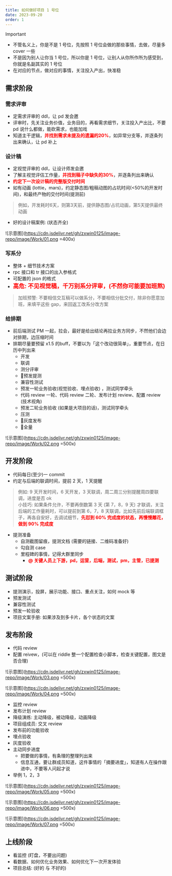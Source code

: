 ```yaml
---
title: 如何做好项目 1 号位
date: 2023-09-20
order: 1
---
```


> [!important]
> - 不管名义上，你是不是 1 号位，先按照 1 号位会做的那些事情，去做，尽量多 cover 一些
> - 不是因为别人让你当 1 号位，所以你是 1 号位，让别人从你所作所为感受到，你就是名副其实的 1 号位
> - 在对应的节点，做对应的事情，关注投入产出，快准稳

## 需求阶段

### 需求评审

- 定需求评审的 ddl，让 pd 发会邀
- 评审时，先关注业务价值，业务目的，再看需求细节，关注投入产出比，不要 pd 说什么都做，能砍需求，也能加戏
- 知道主干逻辑，<font color=red>**并找到需求未提及的遗漏的20%**</font>，如异常分支等，并逐条列出来确认，让 pd 补上

### 设计稿

- 定视觉评审的 ddl，让设计师发会邀
- 了解主视觉评估工作量，**<font color=red>并找到稿子中缺失的30%</font>**，并逐条列出来确认
- **<font color=red>约定下一次设计稿的完整版交付时间</font>** 
- 如有动画 (lottie，mars)，约定静态图/粗稿动图的占坑时间(<50%的开发时间)，和最终产物的交付时间(提测前)
> 例如，开发耗时6天，则第3天前，提供静态图/占坑动画，第5天提供最终动画
- 好的设计稿案例: (状态齐全)

![示意图](https://cdn.jsdelivr.net/gh/zxwin0125/image-repo/image/Work/01.png =400x)

### 写系分

- 整体 + 细节技术方案
- rpc 接口和 tr 接口的出入参格式
- 可配置的 json 的格式
- **<font size=4 color=red>高危: 不见视觉稿，千万别系分评审，(不然你可能要加班熬)</font>**
> 加班预警: 不要相信交互稿可以做系分，不要相信分批交付，除非你愿意加班，来填平这些 gap，来回返工改系分改方案

### 给排期

- 前后端测试 PM 一起，拉会，最好是给出结论再拉业务方同步，不然他们会边对排期，边压缩时间
- 排期尽量要预留 x1.5 的buff，不要以为「这个改动很简单」，重要节点，在日历中列出来
  - 开发
  - 联调
  - 测分评审
  - 🚩预发提测
  - 兼容性测试
  - 预发一轮业务验收(视觉验收、埋点验收) ，测试同学牵头
  - 代码 review 一轮、代码 review 二轮、发布计划 review、配置 review (技术视角)
  - 预发二轮业务验收 (如果是大项目的话)，测试同学牵头
  - 压测
  - 🚩灰度发布
  - 🚩全量

![示意图](https://cdn.jsdelivr.net/gh/zxwin0125/image-repo/image/Work/02.png =500x)

## 开发阶段

- 代码每日(至少)一 commit
- 约定与后端的联调时间，提前 2 天，1 天提醒
> 例如: 9 天开发时间，6 天开发，3 天联调，周二周三分别提醒周四要联调，进度是否 ok<br>
> 小技巧: 如果条件允许，不要再倒数第 3 天 (第 7，8，9 天) 才联调，关注后端的工作量耗时，可以提前到第 6，7，8 天联调，比如先前后端联调框子，再各自安好，去调试细节，**<font color=red>先怼到 60% 完成度的状态，再慢慢雕花，做到 90% 完成度</font>**
- 提测准备
  - 自测截图留痕，提测文档 (需要的链接、二维码准备好)
  - 勾自测 case
  - 里程碑的事情，记得大群里同步
    - **<font color=red>@ 关键人员上下游，pd，运营，后端，测试，pm，主管，已提测</font>**

## 测试阶段

- 提测演示，投屏，展示功能、接口、重点关注，如何 mock 等
- 预发测试
- 兼容性测试
- 预发一轮验收
- 项目文案手册: 如果涉及到多卡片，各个状态的文案

## 发布阶段

- 代码 review
- 配置 reivew，(可以在 riddle 整一个配置检查小脚本，检查关键配置，图文是否合理)

![示意图](https://cdn.jsdelivr.net/gh/zxwin0125/image-repo/image/Work/03.png =500x)

![示意图](https://cdn.jsdelivr.net/gh/zxwin0125/image-repo/image/Work/04.png =500x)

- 监控 review
- 发布计划 review
- 降级演练: 主动降级，被动降级，动画降级
- 项目组成员: 交叉 review
- 发布前的功能验收
- 埋点验收
- 灰度验收
- 主动同步进度
  - 把要做的事情，有条理的整理列出来
  - 信息互通，要让群成员知道，这件事情的「摘要进度」，知道有人在操作跟进中，不要等人问起才说
- 举例 1，2，3

![示意图](https://cdn.jsdelivr.net/gh/zxwin0125/image-repo/image/Work/05.png =500x)

![示意图](https://cdn.jsdelivr.net/gh/zxwin0125/image-repo/image/Work/06.png =500x)

![示意图](https://cdn.jsdelivr.net/gh/zxwin0125/image-repo/image/Work/07.png =500x)

## 上线阶段

- 看监控 (盯盘，不要出问题)
- 看数据、如何优化业务效果、如何优化下一次开发体验
- 项目总结: (好的 与 不好的)
